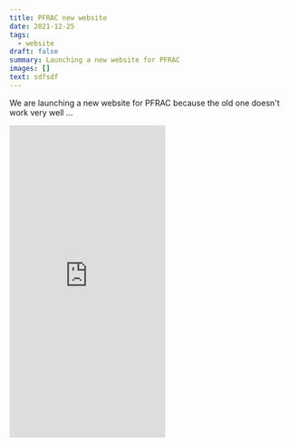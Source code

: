 ```yaml
---
title: PFRAC new website
date: 2021-12-25
tags:
  - website
draft: false
summary: Launching a new website for PFRAC
images: []
text: sdfsdf
---
```


We are launching a new website for PFRAC because the old one doesn't work very well ...

<iframe src="https://www.strava.com/segments/30806210/embed" width="275" height="550" frameBorder="0" scrolling="yes"></iframe>
